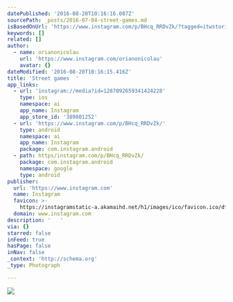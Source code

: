 ```yaml
---
datePublished: '2016-08-20T10:16:16.087Z'
sourcePath: _posts/2016-07-04-street-games.md
isBasedOnUrl: 'https://www.instagram.com/p/BHcq_RRDvZk/?tagged=itwstories'
keywords: []
related: []
author:
  - name: orianonicolau
    url: 'https://www.instagram.com/orianonicolau'
    avatar: {}
dateModified: '2016-08-20T10:16:15.416Z'
title: 'Street games  '
app_links:
  - url: 'instagram://media?id=1287092659341424228'
    type: ios
    namespace: ai
    app_name: Instagram
    app_store_id: '389801252'
  - url: 'https://www.instagram.com/p/BHcq_RRDvZk/'
    type: android
    namespace: ai
    app_name: Instagram
    package: com.instagram.android
  - path: https/instagram.com/p/BHcq_RRDvZk/
    package: com.instagram.android
    namespace: google
    type: android
publisher:
  url: 'https://www.instagram.com'
  name: Instagram
  favicon: >-
    https://instagramstatic-a.akamaihd.net/h1/images/ico/favicon.ico/dfa85bb1fd63.ico
  domain: www.instagram.com
description: '   '
via: {}
starred: false
inFeed: true
hasPage: false
inNav: false
_context: 'http://schema.org'
_type: Photograph

---
```

![   ](https://imgflo.herokuapp.com/graph/vahj1ThiexotieMo/df76a064f43b8d28ca7eefc0d172528f/noop.jpg?input=https%3A%2F%2Fscontent.cdninstagram.com%2Ft51.2885-15%2Fs640x640%2Fsh0.08%2Fe35%2F13584026_1753666678240936_488739625_n.jpg%3Fig_cache_key%3DMTI4NzA5MjY1OTM0MTQyNDIyOA%253D%253D.2)